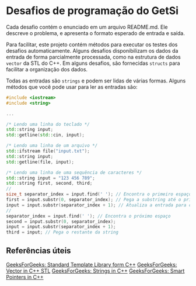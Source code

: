 # Desafios de programação do GetSi

Cada desafio contém o enunciado em um arquivo README.md.
Ele descreve o problema, e apresenta o formato esperado de entrada e saída.

Para facilitar, este projeto contém métodos para executar os testes dos desafios automaticamente.
Alguns desafios disponibilizam os dados da entrada de forma parcialmente processada, como na estrutura de dados `vector` da STL do C++.
Em alguns desafios, são fornecidas `structs` para facilitar a organização dos dados.

Todas as entradas são `strings` e podem ser lidas de várias formas.
Alguns métodos que você pode usar para ler as entradas são:

```c++
#include <iostream>
#include <string>

...

/* Lendo uma linha do teclado */
std::string input;
std::getline(std::cin, input);

/* Lendo uma linha de um arquivo */
std::ifstream file("input.txt");
std::string input;
std::getline(file, input);

/* Lendo uma linha de uma sequência de caracteres */
std::string input = "123 456 789";
std::string first, second, third;
//
size_t separator_index = input.find(' '); // Encontra o primeiro espaço
first = input.substr(0, separator_index); // Pega a substring até o primeiro espaço
input = input.substr(separator_index + 1); // Atualiza a entrada para cortar a parte já lida
//
separator_index = input.find(' '); // Encontra o próximo espaço
second = input.substr(0, separator_index);
input = input.substr(separator_index + 1);
third = input; // Pega o restante da string

```

## Referências úteis

[GeeksForGeeks: Standard Template Library form C++](https://www.geeksforgeeks.org/the-c-standard-template-library-stl/)
[GeeksForGeeks: Vector in C++ STL](https://www.geeksforgeeks.org/vector-in-cpp-stl/)
[GeeksForGeeks: Strings in C++](https://www.geeksforgeeks.org/strings-in-cpp/)
[GeeksForGeeks: Smart Pointers in C++](https://www.geeksforgeeks.org/smart-pointers-cpp/)
